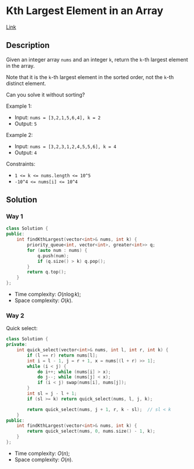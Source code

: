 # Kth Largest Element in an Array

[Link](https://leetcode.com/problems/kth-largest-element-in-an-array/description/)

## Description

Given an integer array `nums` and an integer `k`, return the `k`-th largest element in the array.

Note that it is the `k`-th largest element in the sorted order, not the `k`-th distinct element.

Can you solve it without sorting?

Example 1:

- Input: `nums = [3,2,1,5,6,4], k = 2`
- Output: `5`

Example 2:

- Input: `nums = [3,2,3,1,2,4,5,5,6], k = 4`
- Output: `4`

Constraints:

- `1 <= k <= nums.length <= 10^5`
- `-10^4 <= nums[i] <= 10^4`

## Solution

### Way 1

```C++
class Solution {
public:
    int findKthLargest(vector<int>& nums, int k) {
        priority_queue<int, vector<int>, greater<int>> q;
        for (auto num : nums) {
            q.push(num);
            if (q.size() > k) q.pop();
        }
        return q.top();
    }
};
```

- Time complexity: $O(n\log k)$;
- Space complexity: $O(k)$.

### Way 2

Quick select:

```C++
class Solution {
private:
    int quick_select(vector<int>& nums, int l, int r, int k) {
        if (l == r) return nums[l];
        int i = l - 1, j = r + 1, x = nums[(l + r) >> 1];
        while (i < j) {
            do i++; while (nums[i] > x);
            do j--; while (nums[j] < x);
            if (i < j) swap(nums[i], nums[j]);
        }
        int sl = j - l + 1;
        if (sl >= k) return quick_select(nums, l, j, k);

        return quick_select(nums, j + 1, r, k - sl);  // sl < k
    }
public:
    int findKthLargest(vector<int>& nums, int k) {
        return quick_select(nums, 0, nums.size() - 1, k);
    }
};
```

- Time complexity: $O(n)$;
- Space complexity: $O(n)$.
